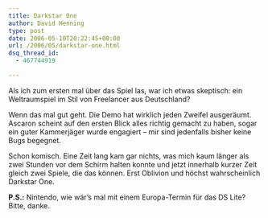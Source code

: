 ```yaml
---
title: Darkstar One
author: David Henning
type: post
date: 2006-05-10T20:22:45+00:00
url: /2006/05/darkstar-one.html
dsq_thread_id:
  - 467744919

---
```

Als ich zum ersten mal über das Spiel las, war ich etwas skeptisch: ein Weltraumspiel im Stil von Freelancer aus Deutschland?

Wenn das mal gut geht. Die Demo hat wirklich jeden Zweifel ausgeräumt. Ascaron scheint auf den ersten Blick alles richtig gemacht zu haben, sogar ein guter Kammerjäger wurde engagiert &#8211; mir sind jedenfalls bisher keine Bugs begegnet.

Schon komisch. Eine Zeit lang kam gar nichts, was mich kaum länger als zwei Stunden vor dem Schirm halten konnte und jetzt innerhalb kurzer Zeit gleich zwei Spiele, die das können. Erst Oblivion und höchst wahrscheinlich Darkstar One.

**P.S.:** Nintendo, wie wär&#8217;s mal mit einem Europa-Termin für das DS Lite? Bitte, danke.